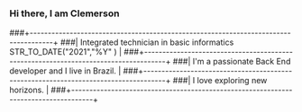 ###                             Hi there, I am Clemerson                            
###+------------------------------------------------------------------------------------+
###| Integrated technician in basic informatics STR_TO_DATE("2021","%Y" )               |
###+------------------------------------------------------------------------------------+
###| I'm a passionate Back End developer and I live in Brazil.                          |
###+------------------------------------------------------------------------------------+
###| I love exploring new horizons.                                                     |
###+------------------------------------------------------------------------------------+
